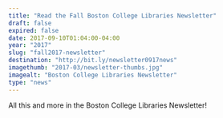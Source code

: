 ```yaml
---
title: "Read the Fall Boston College Libraries Newsletter"
draft: false
expired: false
date: 2017-09-10T01:04:00-04:00
year: "2017"
slug: "fall2017-newsletter"
destination: "http://bit.ly/newsletter0917news"
imagethumb: "2017-03/newsletter-thumbs.jpg"
imagealt: "Boston College Libraries Newsletter"
type: "news"
---
```


All this and more in the Boston College Libraries Newsletter!
